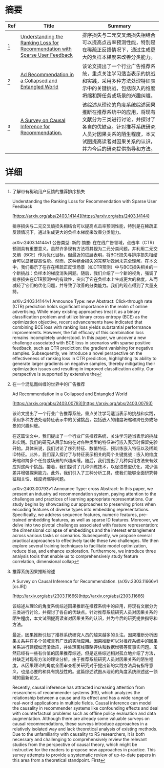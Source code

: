 # 摘要

| Ref | Title | Summary |
| --- | --- | --- |
| [^1] | [Understanding the Ranking Loss for Recommendation with Sparse User Feedback](https://arxiv.org/abs/2403.14144) | 排序损失与二元交叉熵损失相结合可以提高点击率预测性能，特别是在稀疏正反馈情况下，通过生成更大的负样本梯度来改善分类能力。 |
| [^2] | [Ad Recommendation in a Collapsed and Entangled World](https://arxiv.org/abs/2403.00793) | 该论文提出了一个行业广告推荐系统，重点关注学习适当表示的挑战和实践，采用多种方法处理特征表示中的关键挑战，包括嵌入的维度坍缩和跨任务或场景的兴趣纠缠。 |
| [^3] | [A Survey on Causal Inference for Recommendation.](http://arxiv.org/abs/2303.11666) | 该综述从理论的角度系统综述因果推断在推荐系统中的应用，将现有文献分为三类进行讨论，并探讨了各自的优缺点。针对推荐系统研究人员对因果关系的陌生程度，本文试图提高读者对因果关系的认识，并为今后的研究提供指导和方法。 |

# 详细

[^1]: 了解带有稀疏用户反馈的推荐排序损失

    Understanding the Ranking Loss for Recommendation with Sparse User Feedback

    [https://arxiv.org/abs/2403.14144](https://arxiv.org/abs/2403.14144)

    排序损失与二元交叉熵损失相结合可以提高点击率预测性能，特别是在稀疏正反馈情况下，通过生成更大的负样本梯度来改善分类能力。

    

    arXiv:2403.14144v1 公告类型: 新的 摘要: 在在线广告领域，点击率（CTR）预测具有重要意义。虽然许多现有方法将其视为二元分类问题，并利用二元交叉熵（BCE）作为优化目标，但最近的进展表明，将BCE损失与排序损失相结合可以显著提高性能。然而，这种组合损失的完整功效尚未完全理解。在本文中，我们揭示了在存在稀疏正反馈场景（如CTR预测）中与BCE损失相关的一个新挑战：负样本的梯度消失问题。随后，我们介绍了一个新的视角，强调了排序损失在CTR预测中的有效性，突出了它在负样本上生成更大的梯度，从而减轻了它们的优化问题，并导致了改善的分类能力。我们的观点得到了大量支持。

    arXiv:2403.14144v1 Announce Type: new  Abstract: Click-through rate (CTR) prediction holds significant importance in the realm of online advertising. While many existing approaches treat it as a binary classification problem and utilize binary cross entropy (BCE) as the optimization objective, recent advancements have indicated that combining BCE loss with ranking loss yields substantial performance improvements. However, the full efficacy of this combination loss remains incompletely understood. In this paper, we uncover a new challenge associated with BCE loss in scenarios with sparse positive feedback, such as CTR prediction: the gradient vanishing for negative samples. Subsequently, we introduce a novel perspective on the effectiveness of ranking loss in CTR prediction, highlighting its ability to generate larger gradients on negative samples, thereby mitigating their optimization issues and resulting in improved classification ability. Our perspective is supported by extensive the
    
[^2]: 在一个混乱而纠缠的世界中的广告推荐

    Ad Recommendation in a Collapsed and Entangled World

    [https://arxiv.org/abs/2403.00793](https://arxiv.org/abs/2403.00793)

    该论文提出了一个行业广告推荐系统，重点关注学习适当表示的挑战和实践，采用多种方法处理特征表示中的关键挑战，包括嵌入的维度坍缩和跨任务或场景的兴趣纠缠。

    

    在这篇论文中，我们提出了一个行业广告推荐系统，关注学习适当表示的挑战和实践。我们的研究从展示如何在对各种类型的特征进行嵌入表示时保留先验开始。具体来说，我们讨论了序列特征、数值特征、预训练嵌入特征以及稀疏ID特征。此外，我们深入探讨了与特征表示相关的两个关键挑战：嵌入的维度坍缩和跨多个任务或场景的兴趣纠缠。随后，我们提出了几种实用方法来有效应对这两个挑战。接着，我们探讨了几种训练技术，以促进模型优化，减少偏差并增强探索能力。此外，我们引入了三种分析工具，使我们能够全面研究特征相关性、维度坍缩等问题。

    arXiv:2403.00793v1 Announce Type: cross  Abstract: In this paper, we present an industry ad recommendation system, paying attention to the challenges and practices of learning appropriate representations. Our study begins by showcasing our approaches to preserving priors when encoding features of diverse types into embedding representations. Specifically, we address sequence features, numeric features, pre-trained embedding features, as well as sparse ID features. Moreover, we delve into two pivotal challenges associated with feature representation: the dimensional collapse of embeddings and the interest entanglement across various tasks or scenarios. Subsequently, we propose several practical approaches to effectively tackle these two challenges. We then explore several training techniques to facilitate model optimization, reduce bias, and enhance exploration. Furthermore, we introduce three analysis tools that enable us to comprehensively study feature correlation, dimensional collap
    
[^3]: 推荐系统因果推断综述

    A Survey on Causal Inference for Recommendation. (arXiv:2303.11666v1 [cs.IR])

    [http://arxiv.org/abs/2303.11666](http://arxiv.org/abs/2303.11666)

    该综述从理论的角度系统综述因果推断在推荐系统中的应用，将现有文献分为三类进行讨论，并探讨了各自的优缺点。针对推荐系统研究人员对因果关系的陌生程度，本文试图提高读者对因果关系的认识，并为今后的研究提供指导和方法。

    

    最近，因果推断引起了推荐系统研究人员的越来越多的关注。因果推断分析因果关系并在多个领域具有广泛的实际应用。因果推断可以对推荐系统中的因果关系进行建模如混淆效应，并处理离线策略评估和数据增强等反事实问题。虽然已经有一些有价值的因果推荐综述，但是这些综述相对孤立地介绍了方法，并缺乏对现有方法的理论分析。由于推荐系统研究人员对因果关系的陌生程度，从因果理论的角度全面审查相关研究对于提出新的实践方法具有指导意义，也是必要的和具有挑战性的。这篇综述试图从理论的角度系统综述这一领域的最新论文。

    Recently, causal inference has attracted increasing attention from researchers of recommender systems (RS), which analyzes the relationship between a cause and its effect and has a wide range of real-world applications in multiple fields. Causal inference can model the causality in recommender systems like confounding effects and deal with counterfactual problems such as offline policy evaluation and data augmentation. Although there are already some valuable surveys on causal recommendations, these surveys introduce approaches in a relatively isolated way and lack theoretical analysis of existing methods. Due to the unfamiliarity with causality to RS researchers, it is both necessary and challenging to comprehensively review the relevant studies from the perspective of causal theory, which might be instructive for the readers to propose new approaches in practice. This survey attempts to provide a systematic review of up-to-date papers in this area from a theoretical standpoint. First
    

